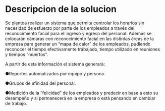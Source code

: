 # Descripcion de la solucion

Se plantea realizar un sistema que permita controlar los horarios sin necesidad de esfuerzo por parte de los empleados a través del reconocimiento facial para el ingreso y egreso del personal. Además se colocarán cámaras con reconocimiento facial en las distintas áreas de la empresa para generar un “mapa de calor” de los empleados, pudiendo reconocer el tiempo efectivamente trabajado, tiempo utilizado en reuniones y tiempos “muertos”. 

A partir de esta información el sistema generará:

  ●Reportes automatizados por equipo y persona.

  ●Grupos de afinidad del personal.

  ●Medición de la “felicidad” de los empleados y predecir en base a esto su desempeño y si permanecerá en la empresa o está pensando en cambiar de trabajo.

